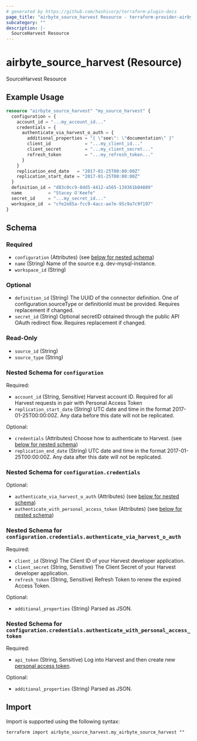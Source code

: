 ```yaml
---
# generated by https://github.com/hashicorp/terraform-plugin-docs
page_title: "airbyte_source_harvest Resource - terraform-provider-airbyte"
subcategory: ""
description: |-
  SourceHarvest Resource
---
```


# airbyte_source_harvest (Resource)

SourceHarvest Resource

## Example Usage

```terraform
resource "airbyte_source_harvest" "my_source_harvest" {
  configuration = {
    account_id = "...my_account_id..."
    credentials = {
      authenticate_via_harvest_o_auth = {
        additional_properties = "{ \"see\": \"documentation\" }"
        client_id             = "...my_client_id..."
        client_secret         = "...my_client_secret..."
        refresh_token         = "...my_refresh_token..."
      }
    }
    replication_end_date   = "2017-01-25T00:00:00Z"
    replication_start_date = "2017-01-25T00:00:00Z"
  }
  definition_id = "d83c0cc9-8dd5-4412-a565-139361b04889"
  name          = "Stacey O'Keefe"
  secret_id     = "...my_secret_id..."
  workspace_id  = "cfe2e85a-fcc9-4acc-ae7e-95c9a7c9f197"
}
```

<!-- schema generated by tfplugindocs -->
## Schema

### Required

- `configuration` (Attributes) (see [below for nested schema](#nestedatt--configuration))
- `name` (String) Name of the source e.g. dev-mysql-instance.
- `workspace_id` (String)

### Optional

- `definition_id` (String) The UUID of the connector definition. One of configuration.sourceType or definitionId must be provided. Requires replacement if changed.
- `secret_id` (String) Optional secretID obtained through the public API OAuth redirect flow. Requires replacement if changed.

### Read-Only

- `source_id` (String)
- `source_type` (String)

<a id="nestedatt--configuration"></a>
### Nested Schema for `configuration`

Required:

- `account_id` (String, Sensitive) Harvest account ID. Required for all Harvest requests in pair with Personal Access Token
- `replication_start_date` (String) UTC date and time in the format 2017-01-25T00:00:00Z. Any data before this date will not be replicated.

Optional:

- `credentials` (Attributes) Choose how to authenticate to Harvest. (see [below for nested schema](#nestedatt--configuration--credentials))
- `replication_end_date` (String) UTC date and time in the format 2017-01-25T00:00:00Z. Any data after this date will not be replicated.

<a id="nestedatt--configuration--credentials"></a>
### Nested Schema for `configuration.credentials`

Optional:

- `authenticate_via_harvest_o_auth` (Attributes) (see [below for nested schema](#nestedatt--configuration--credentials--authenticate_via_harvest_o_auth))
- `authenticate_with_personal_access_token` (Attributes) (see [below for nested schema](#nestedatt--configuration--credentials--authenticate_with_personal_access_token))

<a id="nestedatt--configuration--credentials--authenticate_via_harvest_o_auth"></a>
### Nested Schema for `configuration.credentials.authenticate_via_harvest_o_auth`

Required:

- `client_id` (String) The Client ID of your Harvest developer application.
- `client_secret` (String, Sensitive) The Client Secret of your Harvest developer application.
- `refresh_token` (String, Sensitive) Refresh Token to renew the expired Access Token.

Optional:

- `additional_properties` (String) Parsed as JSON.


<a id="nestedatt--configuration--credentials--authenticate_with_personal_access_token"></a>
### Nested Schema for `configuration.credentials.authenticate_with_personal_access_token`

Required:

- `api_token` (String, Sensitive) Log into Harvest and then create new <a href="https://id.getharvest.com/developers"> personal access token</a>.

Optional:

- `additional_properties` (String) Parsed as JSON.

## Import

Import is supported using the following syntax:

```shell
terraform import airbyte_source_harvest.my_airbyte_source_harvest ""
```
